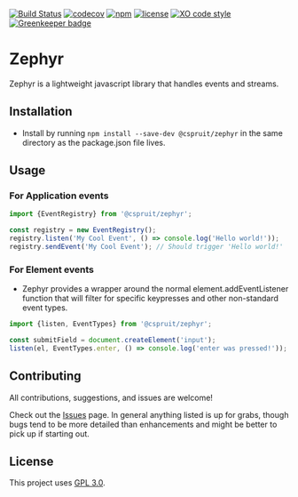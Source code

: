 [![Build Status](https://travis-ci.com/CassandraSpruit/Zephyr.svg?branch=master)](https://travis-ci.com/CassandraSpruit/Zephyr)
[![codecov](https://codecov.io/gh/CassandraSpruit/Zephyr/branch/master/graph/badge.svg)](https://codecov.io/gh/CassandraSpruit/Zephyr)
[![npm](https://img.shields.io/npm/v/@cspruit/zephyr)](https://www.npmjs.com/package/@cspruit/zephyr)
[![license](https://img.shields.io/github/license/CassandraSpruit/Zephyr)](https://github.com/CassandraSpruit/Zephyr/blob/master/LICENSE)
[![XO code style](https://img.shields.io/badge/code_style-XO-5ed9c7.svg)](https://github.com/xojs/xo) [![Greenkeeper badge](https://badges.greenkeeper.io/CassandraSpruit/Zephyr.svg)](https://greenkeeper.io/)

# Zephyr

Zephyr is a lightweight javascript library that handles events and streams.

## Installation

- Install by running ```npm install --save-dev @cspruit/zephyr``` in the same directory as the package.json file lives.

## Usage

### For Application events
```javascript
import {EventRegistry} from '@cspruit/zephyr';

const registry = new EventRegistry();
registry.listen('My Cool Event', () => console.log('Hello world!'));
registry.sendEvent('My Cool Event'); // Should trigger 'Hello world!'
```

### For Element events
- Zephyr provides a wrapper around the normal element.addEventListener function that will filter for specific keypresses and other non-standard event types.

```javascript
import {listen, EventTypes} from '@cspruit/zephyr';

const submitField = document.createElement('input');
listen(el, EventTypes.enter, () => console.log('enter was pressed!'));
```

## Contributing
All contributions, suggestions, and issues are welcome!

Check out the [Issues](https://github.com/CassandraSpruit/Zephyr/issues) page. In general anything listed is up for grabs, though bugs tend to be more detailed than enhancements and might be better to pick up if starting out.

## License
This project uses [GPL 3.0](https://github.com/CassandraSpruit/Vivi/blob/master/LICENSE).
